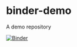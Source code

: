 # binder-demo
A demo repository

[![Binder](https://mybinder.org/badge_logo.svg)](https://mybinder.org/v2/gh/pwmpenwr/binder-demo/master)
